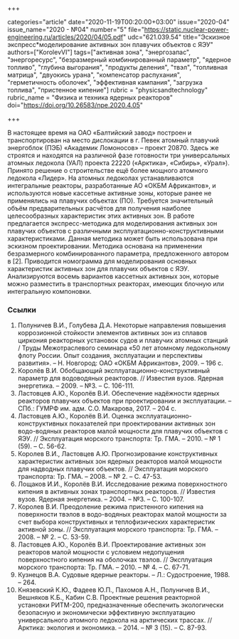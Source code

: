 +++

categories="article"
date="2020-11-19T00:20:00+03:00"
issue="2020-04"
issue_name="2020 - №04"
number="5"
file="https://static.nuclear-power-engineering.ru/articles/2020/04/05.pdf"
udc="621.039.54"
title="Эскизное экспресс*моделирование активных зон плавучих объектов с ЯЭУ"
authors=["KorolevVI"]
tags=["активная зона", "энергозапас", "энергоресурс", "безразмерный комбинированный параметр", "ядерное топливо", "глубина выгорания", "продукты деления", "твэл", "топливная матрица", "двуокись урана", "компенсатор распухания", "герметичность оболочек", "эффективная кампания", "загрузка топлива", "пристенное кипение"]
rubric = "physicsandtechnology"
rubric_name = "Физика и техника ядерных реакторов"
doi="https://doi.org/10.26583/npe.2020.4.05"

+++

В настоящее время на ОАО «Балтийский завод» построен и транспортирован на место дислокации в г. Певек атомный плавучий энергоблок (ПЭБ) «Академик Ломоносов» – проект 20870. Здесь же строятся и находятся на различной фазе готовности три универсальных атомных ледокола (УАЛ) проекта 22220 («Арктика», «Сибирь», «Урал»). Принято решение о строительстве ещё более мощного атомного ледокола «Лидер». На атомных ледоколах устанавливаются интегральные реакторы, разработанные АО «ОКБМ Африкантов», и используются новые кассетные активные зоны, которые ранее не применялись на плавучих объектах (ПО). Требуется значительный объём предварительных расчётов для получения наиболее целесообразных характеристик этих активных зон. В работе предлагается экспресс-методика для моделирования активных зон плавучих объектов с различными эксплуатационно-конструктивными характеристиками. Данная методика может быть использована при эскизном проектировании. Методика основана на применении безразмерного комбинированного параметра, предложенного автором в [2]. Приводится номограмма для моделирования основных характеристик активных зон для плавучих объектов с ЯЭУ. Анализируются восемь вариантов кассетных активных зон, которые можно разместить в транспортных реакторах, имеющих блочную или интегральную компоновки.

### Ссылки

1. Полуничев В.И., Голубева Д.А. Некоторые направления повышения коррозионной стойкости элементов активных зон из сплавов циркония реакторных установок судов и плавучих атомных станций / Труды Межотраслевого семинара «50 лет атомному ледокольному флоту России. Опыт создания, эксплуатации и перспективы развития». – Н. Новгород: ОАО «ОКБМ Африкантов», 2009. – 196 с.
2. Королёв В.И. Обобщающий эксплуатационно-конструктивный параметр для водоводяных реакторов. // Известия вузов. Ядерная энергетика. – 2009. – №3. – С. 106-111.
3. Ластовцев А.Ю., Королёв В.И. Обеспечение надёжности ядерных реакторов плавучих объектов при проектировании и эксплуатации. – СПб.: ГУМРФ им. адм. С.О. Макарова, 2017. – 204 с.
4. Ластовцев А.Ю., Королёв В.И. Оценка эксплуатационно-конструктивных показателей при проектировании активных зон водо-водяных реакторов малой мощности для плавучих объектов с ЯЭУ. // Эксплуатация морского транспорта: Тр. ГМА. – 2010. – № 1 (59). – С. 56-62.
5. Королев В.И., Ластовцев А.Ю. Прогнозирование конструктивных характеристик активных зон ядерных реакторов малой мощности для надводных плавучих объектов. // Эксплуатация морского транспорта: Тр. ГМА. – 2008. – № 2. – С. 47-53.
6. Лощаков И.И., Королёв В.И. Исследование режима поверхностного кипения в активных зонах транспортных реакторов. // Известия вузов. Ядерная энергетика. – 2004. – №3. – С. 100-107.
7. Королев В.И. Преодоление режима пристенного кипения на поверхности твэлов в водо-водяных реакторах малой мощности за счет выбора конструктивных и теплофизических характеристик активной зоны. // Эксплуатация морского транспорта: Тр. ГМА. – 2008. – № 2. – С. 53-59.
8. Ластовцев А.Ю., Королёв В.И. Проектирование активных зон реакторов малой мощности с условием недопущения поверхностного кипения на оболочках твэлов. // Эксплуатация морского транспорта: Тр. ГМА. – 2010. – № 4. – С. 67-71.
9. Кузнецов В.А. Судовые ядерные реакторы. – Л.: Судостроение, 1988. – 264.
10. Князевский К.Ю., Фадеев Ю.П., Пахомов А.Н., Полуничев В.И., Вешняков К.Б., Кабин С.В. Проектные решения реакторной установки РИТМ-200, предназначенные обеспечить экологически безопасную и экономически эффективную эксплуатацию универсального атомного ледокола на арктических трассах. // Арктика: экология и экономика. – 2014. – № 3 (15). – С. 87-93.